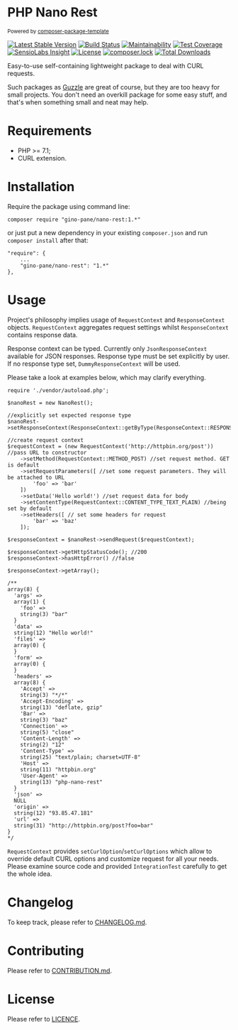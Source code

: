PHP Nano Rest
=============

<sub>Powered by [composer-package-template](https://github.com/GinoPane/composer-package-template)</sub>

[![Latest Stable Version](https://poser.pugx.org/gino-pane/nano-rest/v/stable)](https://packagist.org/packages/gino-pane/nano-rest)
[![Build Status](https://travis-ci.org/GinoPane/php-nano-rest.svg?branch=master)](https://travis-ci.org/GinoPane/php-nano-rest)
[![Maintainability](https://img.shields.io/codeclimate/maintainability/GinoPane/php-nano-rest.svg)](https://codeclimate.com/github/GinoPane/php-nano-rest/maintainability)
[![Test Coverage](https://img.shields.io/codeclimate/coverage/github/GinoPane/php-nano-rest.svg)](https://codeclimate.com/github/GinoPane/php-nano-rest/test_coverage)
[![SensioLabs Insight](https://img.shields.io/sensiolabs/i/a31125f1-ff97-41c9-b0f1-9e6b5eb58470.svg)](https://insight.sensiolabs.com/projects/a31125f1-ff97-41c9-b0f1-9e6b5eb58470)
[![License](https://poser.pugx.org/gino-pane/nano-rest/license)](https://packagist.org/packages/gino-pane/nano-rest)
[![composer.lock](https://poser.pugx.org/gino-pane/nano-rest/composerlock)](https://packagist.org/packages/gino-pane/nano-rest)
[![Total Downloads](https://poser.pugx.org/gino-pane/nano-rest/downloads)](https://packagist.org/packages/gino-pane/nano-rest)

Easy-to-use self-containing lightweight package to deal with CURL requests.

Such packages as [Guzzle](https://github.com/guzzle/guzzle) are great of course, but they are too heavy for small projects. You don't need an overkill package for some easy stuff, and that's when something small and neat may help.

Requirements
============

* PHP >= 7.1;
* CURL extension.

Installation
============

Require the package using command line:

`composer require "gino-pane/nano-rest:1.*"`

or just put a new dependency in your existing `composer.json` and run `composer install` after that:

```
"require": {
    ...
    "gino-pane/nano-rest": "1.*"
},
```

Usage
=====

Project's philosophy implies usage of `RequestContext` and `ResponseContext` objects. `RequestContext` aggregates request settings
whilst `ResponseContext` contains response data.

Response context can be typed. Currently only `JsonResponseContext` available for JSON responses. Response type must be set explicitly by
user. If no response type set, `DummyResponseContext` will be used.

Please take a look at examples below, which may clarify everything.

```
require './vendor/autoload.php';

$nanoRest = new NanoRest();

//explicitly set expected response type
$nanoRest->setResponseContext(ResponseContext::getByType(ResponseContext::RESPONSE_TYPE_JSON));

//create request context
$requestContext = (new RequestContext('http://httpbin.org/post')) //pass URL to constructor
    ->setMethod(RequestContext::METHOD_POST) //set request method. GET is default
    ->setRequestParameters([ //set some request parameters. They will be attached to URL
        'foo' => 'bar'
    ])
    ->setData('Hello world!') //set request data for body
    ->setContentType(RequestContext::CONTENT_TYPE_TEXT_PLAIN) //being set by default
    ->setHeaders([ // set some headers for request
        'bar' => 'baz'
    ]);

$responseContext = $nanoRest->sendRequest($requestContext);

$responseContext->getHttpStatusCode(); //200
$responseContext->hasHttpError() //false

$responseContext->getArray();

/**
array(8) {
  'args' =>
  array(1) {
    'foo' =>
    string(3) "bar"
  }
  'data' =>
  string(12) "Hello world!"
  'files' =>
  array(0) {
  }
  'form' =>
  array(0) {
  }
  'headers' =>
  array(8) {
    'Accept' =>
    string(3) "*/*"
    'Accept-Encoding' =>
    string(13) "deflate, gzip"
    'Bar' =>
    string(3) "baz"
    'Connection' =>
    string(5) "close"
    'Content-Length' =>
    string(2) "12"
    'Content-Type' =>
    string(25) "text/plain; charset=UTF-8"
    'Host' =>
    string(11) "httpbin.org"
    'User-Agent' =>
    string(13) "php-nano-rest"
  }
  'json' =>
  NULL
  'origin' =>
  string(12) "93.85.47.181"
  'url' =>
  string(31) "http://httpbin.org/post?foo=bar"
}
*/

```

`RequestContext` provides `setCurlOption`/`setCurlOptions` which allow to override default CURL options
and customize request for all your needs. Please examine source code and provided `IntegrationTest` carefully
to get the whole idea.

Changelog
=========

To keep track, please refer to [CHANGELOG.md](https://github.com/GinoPane/php-nano-rest/blob/master/CHANGELOG.md).

Contributing
============

Please refer to [CONTRIBUTION.md](https://github.com/GinoPane/php-nano-rest/blob/master/CONTRIBUTION.md).

License
=======

Please refer to [LICENCE](https://github.com/GinoPane/php-nano-rest/blob/master/LICENCE).
